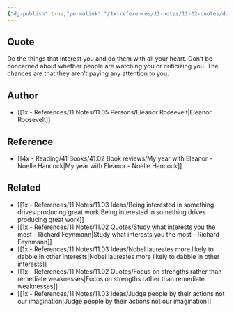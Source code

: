 ```yaml
---
{"dg-publish":true,"permalink":"/1x-references/11-notes/11-02-quotes/do-the-things-that-interest-you-and-do-them-with-all-your-heart-dont-be-concerned-about-whether-people-are-watching-you-eleanor-roosevelt/","title":"Do the things that interest you and do them with all your heart"}
---
```



## Quote
Do the things that interest you and do them with all your heart. Don’t be concerned about whether people are watching you or criticizing you. The chances are that they aren’t paying any attention to you.

## Author
- [[1x - References/11 Notes/11.05 Persons/Eleanor Roosevelt\|Eleanor Roosevelt]]

## Reference
- [[4x - Reading/41 Books/41.02 Book reviews/My year with Eleanor - Noelle Hancock\|My year with Eleanor - Noelle Hancock]]

## Related
- [[1x - References/11 Notes/11.03 Ideas/Being interested in something drives producing great work\|Being interested in something drives producing great work]]
- [[1x - References/11 Notes/11.02 Quotes/Study what interests you the most - Richard Feynmann\|Study what interests you the most - Richard Feynmann]]
- [[1x - References/11 Notes/11.03 Ideas/Nobel laureates more likely to dabble in other interests\|Nobel laureates more likely to dabble in other interests]]
- [[1x - References/11 Notes/11.02 Quotes/Focus on strengths rather than remediate weaknesses\|Focus on strengths rather than remediate weaknesses]]
- [[1x - References/11 Notes/11.03 Ideas/Judge people by their actions not our imagination\|Judge people by their actions not our imagination]]